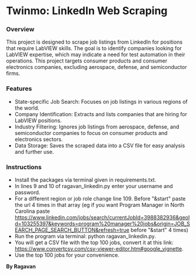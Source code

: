 # Twinmo: LinkedIn Web Scraping

### Overview
This project is designed to scrape job listings from LinkedIn for positions that require LabVIEW skills. The goal is to identify companies looking for LabVIEW expertise, which may indicate a need for test automation in their operations. This project targets consumer products and consumer electronics companies, excluding aerospace, defense, and semiconductor firms.

### Features
* State-specific Job Search: Focuses on job listings in various regions of the world.
* Company Identification: Extracts and lists companies that are hiring for LabVIEW positions.
* Industry Filtering: Ignores job listings from aerospace, defense, and semiconductor companies to focus on consumer products and electronics sectors.
* Data Storage: Saves the scraped data into a CSV file for easy analysis and further use.

### Instructions
* Install the packages via terminal given in requirements.txt.
* In lines 9 and 10 of ragavan_linkedin.py enter your username and password.
* For a different region or job role change line 109. Before "&start" paste the url 4 times in that array (eg if you want Program Manager in North Carolina paste
 https://www.linkedin.com/jobs/search/currentJobId=3988382936&geoId=103255397&keywords=program%20manager%20jobs&origin=JOB_SEARCH_PAGE_SEARCH_BUTTON&refresh=true before "&start" 4 times)
* Run the program via terminal: python ragavan_linkedin.py.
* You will get a CSV file with the top 100 jobs, convert it at this link: https://www.convertcsv.com/csv-viewer-editor.htm#google_vignette.
* Use the top 100 jobs for your convenience.

**By Ragavan**
